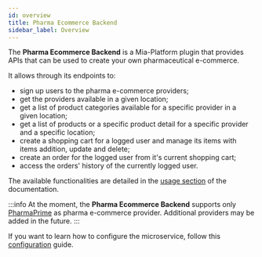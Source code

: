 ```yaml
---
id: overview
title: Pharma Ecommerce Backend
sidebar_label: Overview
---
```




The **Pharma Ecommerce Backend** is a Mia-Platform plugin that provides APIs that can be used to create your own pharmaceutical e-commerce.

It allows through its endpoints to:

- sign up users to the pharma e-commerce providers;
- get the providers available in a given location;
- get a list of product categories available for a specific provider in a given location;
- get a list of products or a specific product detail for a specific provider and a specific location;
- create a shopping cart for a logged user and manage its items with items addition, update and delete;
- create an order for the logged user from it's current shopping cart;
- access the orders' history of the currently logged user.

The available functionalities are detailed in the [usage section](/runtime_suite/pharma-ecommerce-backend/30_usage.md) of the documentation.

:::info
At the moment, the **Pharma Ecommerce Backend** supports only [PharmaPrime](https://www.pharmaprime.it/) as pharma e-commerce provider. Additional providers may be added in the future.
:::

If you want to learn how to configure the microservice, follow this [configuration](/runtime_suite/pharma-ecommerce-backend/20_configuration.md) guide.
